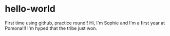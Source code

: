 # hello-world
First time using github, practice round!!
Hi, I'm Sophie and I'm a first year at Pomona!!! I'm hyped that the tribe just won.
